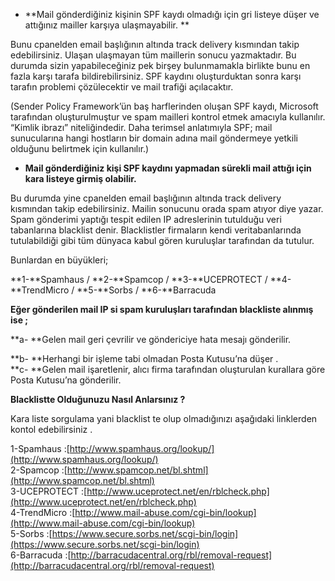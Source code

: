 * **Mail gönderdiğiniz kişinin SPF kaydı olmadığı için gri listeye düşer ve attığınız mailler karşıya ulaşmayabilir. **

Bunu cpanelden email başlığının altında track delivery kısmından takip edebilirsiniz. Ulaşan ulaşmayan tüm maillerin sonucu yazmaktadır. Bu durumda sizin yapabileceğiniz pek birşey bulunmamakla birlikte bunu en fazla karşı tarafa bildirebilirsiniz. SPF kaydını oluşturduktan sonra karşı tarafın problemi çözülecektir ve mail trafiği açılacaktır.

\(Sender Policy Framework’ün baş harflerinden oluşan SPF kaydı, Microsoft tarafından oluşturulmuştur ve spam mailleri kontrol etmek amacıyla kullanılır. “Kimlik ibrazı” niteliğindedir. Daha terimsel anlatımıyla SPF; mail sunucularına hangi hostların bir domain adına mail göndermeye yetkili olduğunu belirtmek için kullanılır.\)

* **Mail gönderdiğiniz kişi SPF kaydını yapmadan sürekli mail attığı için kara listeye girmiş olabilir.**

Bu durumda yine cpanelden email başlığının altında track delivery kısmından takip edebilirsiniz. Mailin sonucunu orada spam atıyor diye yazar. Spam gönderimi yaptığı tespit edilen IP adreslerinin tutulduğu veri tabanlarına  blacklist denir. Blacklistler firmaların kendi veritabanlarında tutulabildiği gibi tüm dünyaca kabul gören kuruluşlar tarafından da tutulur.

Bunlardan en büyükleri;

**1-**Spamhaus / **2-**Spamcop / **3-**UCEPROTECT / **4-**TrendMicro / **5-**Sorbs / **6-**Barracuda

**Eğer gönderilen mail IP si spam kuruluşları tarafından blackliste alınmış ise ;**

**a- **Gelen mail geri çevrilir ve göndericiye hata mesajı  gönderilir.

**b- **Herhangi bir işleme tabi olmadan Posta Kutusu’na düşer .  
**c- **Gelen mail işaretlenir, alıcı firma tarafından oluşturulan kurallara göre Posta Kutusu’na gönderilir.

**Blacklistte Olduğunuzu Nasıl Anlarsınız ?**

Kara liste sorgulama yani blacklist te olup olmadığınızı aşağıdaki linklerden kontol edebilirsiniz .

1-Spamhaus :[http://www.spamhaus.org/lookup/](http://www.spamhaus.org/lookup/)  
2-Spamcop :[http://www.spamcop.net/bl.shtml](http://www.spamcop.net/bl.shtml)  
3-UCEPROTECT :[http://www.uceprotect.net/en/rblcheck.php](http://www.uceprotect.net/en/rblcheck.php)  
4-TrendMicro :[http://www.mail-abuse.com/cgi-bin/lookup](http://www.mail-abuse.com/cgi-bin/lookup)  
5-Sorbs :[https://www.secure.sorbs.net/scgi-bin/login](https://www.secure.sorbs.net/scgi-bin/login)  
6-Barracuda :[http://barracudacentral.org/rbl/removal-request](http://barracudacentral.org/rbl/removal-request)


